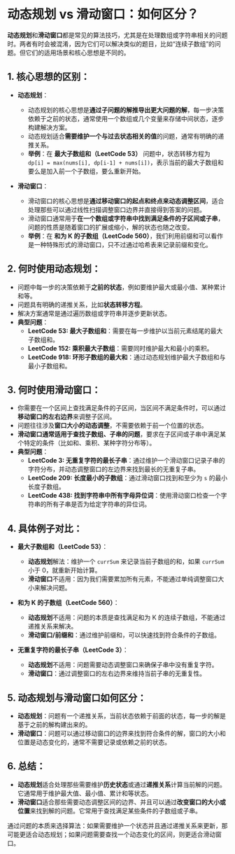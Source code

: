 # 动态规划 vs 滑动窗口：如何区分？

**动态规划**和**滑动窗口**都是常见的算法技巧，尤其是在处理数组或字符串相关的问题时。两者有时会被混淆，因为它们可以解决类似的题目，比如“连续子数组”的问题。但它们的适用场景和核心思想是不同的。

## 1. 核心思想的区别：

- **动态规划**：
  - 动态规划的核心思想是**通过子问题的解推导出更大问题的解**，每一步决策依赖于之前的状态，通常使用一个数组或几个变量来存储中间状态，逐步构建解决方案。
  - 动态规划适合**需要维护一个与过去状态相关的值**的问题，通常有明确的递推关系。
  - **举例**：在 **最大子数组和（LeetCode 53）** 问题中，状态转移方程为 `dp[i] = max(nums[i], dp[i-1] + nums[i])`，表示当前的最大子数组和要么是加入前一个子数组，要么重新开始。

- **滑动窗口**：
  - 滑动窗口的核心思想是**通过移动窗口的起点和终点来动态调整区间**，适合处理那些可以通过线性扫描调整窗口边界并直接得到答案的问题。
  - 滑动窗口通常用于**在一个数组或字符串中找到满足条件的子区间或子串**，问题的性质是随着窗口的扩展或缩小，解的状态也随之改变。
  - **举例**：在 **和为 K 的子数组（LeetCode 560）**，我们利用前缀和可以看作是一种特殊形式的滑动窗口，只不过通过哈希表来记录前缀和变化。

## 2. 何时使用动态规划：
   - 问题中每一步的决策依赖于**之前的状态**，例如要维护最大或最小值、某种累计和等。
   - 问题具有明确的递推关系，比如**状态转移方程**。
   - 解决方案通常是通过遍历数组或字符串并逐步更新状态。
   - **典型问题**：
     - **LeetCode 53: 最大子数组和**：需要在每一步维护以当前元素结尾的最大子数组和。
     - **LeetCode 152: 乘积最大子数组**：需要同时维护最大和最小的乘积。
     - **LeetCode 918: 环形子数组的最大和**：通过动态规划维护最大子数组和与最小子数组和。

## 3. 何时使用滑动窗口：
   - 你需要在一个区间上查找满足条件的子区间，当区间不满足条件时，可以通过**移动窗口的左右边界**来调整子区间。
   - 问题往往涉及**窗口大小的动态调整**，不需要依赖于前一个位置的状态。
   - **滑动窗口通常适用于查找子数组、子串的问题**，要求在子区间或子串中满足某个特定的条件（比如和、乘积、某种字符分布等）。
   - **典型问题**：
     - **LeetCode 3: 无重复字符的最长子串**：通过维护一个滑动窗口记录子串的字符分布，并动态调整窗口的左边界来找到最长的无重复子串。
     - **LeetCode 209: 长度最小的子数组**：通过滑动窗口找到和至少为 `s` 的最小长度子数组。
     - **LeetCode 438: 找到字符串中所有字母异位词**：使用滑动窗口检查一个字符串的所有子串是否为给定字符串的异位词。

## 4. 具体例子对比：

- **最大子数组和（LeetCode 53）**：
  - **动态规划**解法：维护一个 `currSum` 来记录当前子数组的和，如果 `currSum` 小于 0，就重新开始计算。
  - **滑动窗口**不适用：因为我们需要累加所有元素，不能通过单纯调整窗口大小来解决问题。

- **和为 K 的子数组（LeetCode 560）**：
  - **动态规划**不适用：问题的本质是查找满足和为 K 的连续子数组，不能通过递推关系来解决。
  - **滑动窗口/前缀和**：通过维护前缀和，可以快速找到符合条件的子数组。

- **无重复字符的最长子串（LeetCode 3）**：
  - **动态规划**不适用：问题需要动态调整窗口来确保子串中没有重复字符。
  - **滑动窗口**：通过调整窗口的左右边界来维持当前子串的无重复性。

## 5. 动态规划与滑动窗口如何区分：
   - **动态规划**：问题有一个递推关系，当前状态依赖于前面的状态，每一步的解是基于之前的解构建出来的。
   - **滑动窗口**：问题可以通过移动窗口的边界来找到符合条件的解，窗口的大小和位置是动态变化的，通常不需要记录或依赖之前的状态。

## 6. 总结：
- **动态规划**适合处理那些需要维护**历史状态**或通过**递推关系**计算当前解的问题。它通常用于维护最大值、最小值、累计和等状态。
- **滑动窗口**适合那些需要动态调整区间的边界、并且可以通过**改变窗口的大小或位置**来找到解的问题。它常用于查找满足某些条件的子数组或子串。

通过问题的本质来选择算法：如果需要维护一个状态并且通过递推关系来更新，那可能更适合动态规划；如果问题需要查找一个动态变化的区间，则更适合滑动窗口。
